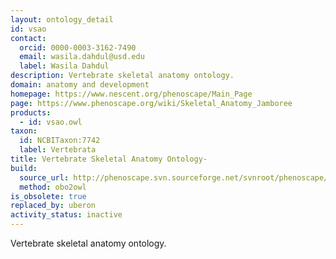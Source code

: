 ```yaml
---
layout: ontology_detail
id: vsao
contact:
  orcid: 0000-0003-3162-7490
  email: wasila.dahdul@usd.edu
  label: Wasila Dahdul
description: Vertebrate skeletal anatomy ontology.
domain: anatomy and development
homepage: https://www.nescent.org/phenoscape/Main_Page
page: https://www.phenoscape.org/wiki/Skeletal_Anatomy_Jamboree
products:
  - id: vsao.owl
taxon:
  id: NCBITaxon:7742
  label: Vertebrata
title: Vertebrate Skeletal Anatomy Ontology-
build:
  source_url: http://phenoscape.svn.sourceforge.net/svnroot/phenoscape/tags/vocab-releases/VSAO/vsao.obo
  method: obo2owl
is_obsolete: true
replaced_by: uberon
activity_status: inactive
---
```


Vertebrate skeletal anatomy ontology.
